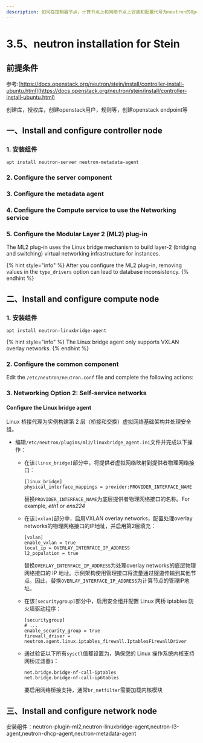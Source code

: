 ```yaml
---
description: 如何在控制器节点，计算节点上和网络节点上安装和配置代号为neutron的OpenStack networking service
---
```


# 3.5、neutron installation for Stein

## 前提条件

参考:[https://docs.openstack.org/neutron/stein/install/controller-install-ubuntu.html](https://docs.openstack.org/neutron/stein/install/controller-install-ubuntu.html)

创建库，授权库，创建openstack用户，规则等，创建openstack endpoint等

## 一、Install and configure controller node

### 1. 安装组件

```text
apt install neutron-server neutron-metadata-agent
```

### 2. Configure the server component

### **3. Configure the metadata agent**

### **4. Configure the Compute service to use the Networking service**

### **5.** Configure the Modular Layer 2 \(ML2\) plug-in

The ML2 plug-in uses the Linux bridge mechanism to build layer-2 \(bridging and switching\) virtual networking infrastructure for instances.

{% hint style="info" %}
After you configure the ML2 plug-in, removing values in the `type_drivers` option can lead to database inconsistency.
{% endhint %}

## 二、Install and configure compute node

### 1. 安装组件

```text
apt install neutron-linuxbridge-agent
```

{% hint style="info" %}
The Linux bridge agent only supports VXLAN overlay networks.
{% endhint %}

### 2. Configure the common component

Edit the `/etc/neutron/neutron.conf` file and complete the following actions:

### 3. **Networking Option 2: Self-service networks**

#### Configure the Linux bridge agent

Linux 桥接代理为实例构建第 2 层（桥接和交换）虚拟网络基础架构并处理安全组。

* 编辑`/etc/neutron/plugins/ml2/linuxbridge_agent.ini`文件并完成以下操作：
  * 在该`[linux_bridge]`部分中，将提供者虚拟网络映射到提供者物理网络接口：

    ```text
    [linux_bridge]
    physical_interface_mappings = provider:PROVIDER_INTERFACE_NAME
    ```

    替换`PROVIDER_INTERFACE_NAME`为底层提供者物理网络接口的名称。For example, _eth1_ or _ens224_

  * 在该`[vxlan]`部分中，启用VXLAN overlay networks，配置处理overlay networks的物理网络接口的IP地址，并启用第2层填充：

    ```text
    [vxlan]
    enable_vxlan = true
    local_ip = OVERLAY_INTERFACE_IP_ADDRESS
    l2_population = true
    ```

    替换`OVERLAY_INTERFACE_IP_ADDRESS`为处理overlay networks的底层物理网络接口的 IP 地址。示例架构使用管理接口将流量通过隧道传输到其他节点。因此，替换`OVERLAY_INTERFACE_IP_ADDRESS`为计算节点的管理IP地址。

  * 在该`[securitygroup]`部分中，启用安全组并配置 Linux 网桥 iptables 防火墙驱动程序：

    ```text
    [securitygroup]
    # ...
    enable_security_group = true
    firewall_driver = neutron.agent.linux.iptables_firewall.IptablesFirewallDriver
    ```

  * 通过验证以下所有`sysctl`值都设置为，确保您的 Linux 操作系统内核支持网桥过滤器`1`：

    ```text
    net.bridge.bridge-nf-call-iptables
    net.bridge.bridge-nf-call-ip6tables
    ```

    要启用网络桥接支持，通常`br_netfilter`需要加载内核模块

## 三、Install and configure network node

安装组件：neutron-plugin-ml2,neutron-linuxbridge-agent,neutron-l3-agent,neutron-dhcp-agent,neutron-metadata-agent

